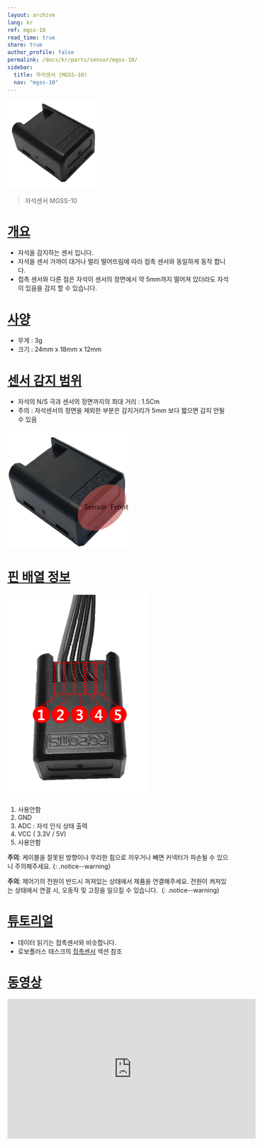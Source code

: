 ```yaml
---
layout: archive
lang: kr
ref: mgss-10
read_time: true
share: true
author_profile: false
permalink: /docs/kr/parts/sensor/mgss-10/
sidebar:
  title: 자석센서 (MGSS-10)
  nav: "mgss-10"
---
```


![](/assets/images/parts/sensors/mgss-10_product.png)

> 자석센서 MGSS-10

# [개요](#개요)

- 자석을 감지하는 센서 입니다.
- 자석을 센서 가까이 대거나 멀리 떨어뜨림에 따라 접촉 센서와 동일하게 동작 합니다.
- 접촉 센서와 다른 점은 자석이 센서의 정면에서 약 5mm까지 떨어져 있더라도 자석이 있음을 감지 할 수 있습니다.

# [사양](#사양)

- 무게 : 3g
- 크기 : 24mm x 18mm x 12mm

# [센서 감지 범위](#센서-감지-범위)

- 자석의 N/S 극과 센서의 정면까지의 최대 거리 : 1.5Cm
- 주의 : 자석센서의 정면을 제외한 부분은 감지거리가 5mm 보다 짧으면 감지 안될 수 있음

![](/assets/images/parts/sensors/mgss-10_01.png)

# [핀 배열 정보](#핀-배열-정보)

![](/assets/images/parts/sensors/mgss-10_pinout.gif)

1. 사용안함
2. GND
3. ADC : 자석 인식 상태 출력
4. VCC ( 3.3V / 5V)
5. 사용안함

**주의**: 케이블을 잘못된 방향이나 무리한 힘으로 끼우거나 빼면 커넥터가 파손될 수 있으니 주의해주세요. 
{: .notice--warning}

**주의**: 제어기의 전원이 반드시 꺼져있는 상태에서 제품을 연결해주세요. 전원이 켜져있는 상태에서 연결 시, 오동작 및 고장을 일으킬 수 있습니다. 
{: .notice--warning}

# [튜토리얼](#튜토리얼)

- 데이터 읽기는 접촉센서와 비슷합니다.
- 로보플러스 태스크의 [접촉센서] 섹션 참조

[접촉센서]: /docs/kr/software/rplus1/task/programming_02/#접촉센서

# [동영상](#동영상)

<iframe width="560" height="315" src="https://www.youtube.com/embed/LJ1x6tMrFRE" frameborder="0" allowfullscreen></iframe>

[Controller Compatibility]: /docs/kr/parts/controller/controller_compatibility/
